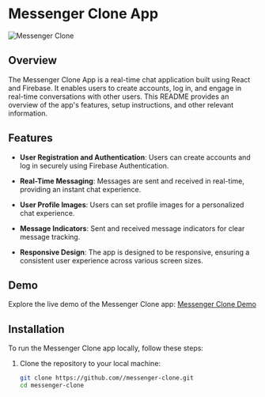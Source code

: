 # Messenger Clone App

![Messenger Clone](https://logos-world.net/wp-content/uploads/2021/02/Facebook-Messenger-Logo-2020-present.jpg)

## Overview

The Messenger Clone App is a real-time chat application built using React and Firebase. It enables users to create accounts, log in, and engage in real-time conversations with other users. This README provides an overview of the app's features, setup instructions, and other relevant information.

## Features

- **User Registration and Authentication**: Users can create accounts and log in securely using Firebase Authentication.

- **Real-Time Messaging**: Messages are sent and received in real-time, providing an instant chat experience.

- **User Profile Images**: Users can set profile images for a personalized chat experience.

- **Message Indicators**: Sent and received message indicators for clear message tracking.

- **Responsive Design**: The app is designed to be responsive, ensuring a consistent user experience across various screen sizes.

## Demo

Explore the live demo of the Messenger Clone app: [Messenger Clone Demo]([https://messenger-clone-865ec.web.app/])

## Installation

To run the Messenger Clone app locally, follow these steps:

1. Clone the repository to your local machine:

   ```bash
   git clone https://github.com//messenger-clone.git
   cd messenger-clone
